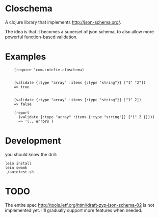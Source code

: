 Closchema
=========

A clojure library that implements http://json-schema.org/.

The idea is that it becomes a superset of json schema, to also allow more powerful function-based validation.


Examples
========== 

        (require 'com.intelie.closchema)


        (validate {:type "array" :items {:type "string"}} ["1" "2"])
        => true


        (validate {:type "array" :items {:type "string"}} ["1" 2])
        => false

        (report 
          (validate {:type "array" :items {:type "string"}} ["1" 2 {}]))
          => '(.. errors )



Development
===========
you should know the drill:

	lein install
	lein swank 
	./autotest.sh


TODO
====
The entire spec http://tools.ietf.org/html/draft-zyp-json-schema-02 is not implemented yet. I'll gradually support more features when needed.
